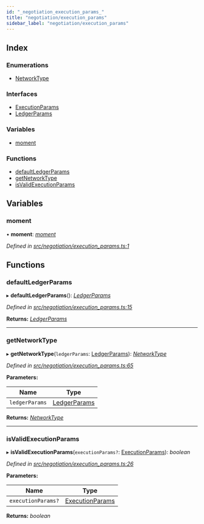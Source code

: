 ```yaml
---
id: "_negotiation_execution_params_"
title: "negotiation/execution_params"
sidebar_label: "negotiation/execution_params"
---
```


## Index

### Enumerations

* [NetworkType](../enums/_negotiation_execution_params_.networktype.md)

### Interfaces

* [ExecutionParams](../interfaces/_negotiation_execution_params_.executionparams.md)
* [LedgerParams](../interfaces/_negotiation_execution_params_.ledgerparams.md)

### Variables

* [moment](_negotiation_execution_params_.md#moment)

### Functions

* [defaultLedgerParams](_negotiation_execution_params_.md#defaultledgerparams)
* [getNetworkType](_negotiation_execution_params_.md#getnetworktype)
* [isValidExecutionParams](_negotiation_execution_params_.md#isvalidexecutionparams)

## Variables

###  moment

• **moment**: *[moment](_negotiation_execution_params_.md#moment)*

*Defined in [src/negotiation/execution_params.ts:1](https://github.com/comit-network/comit-js-sdk/blob/a4cf34a/src/negotiation/execution_params.ts#L1)*

## Functions

###  defaultLedgerParams

▸ **defaultLedgerParams**(): *[LedgerParams](../interfaces/_negotiation_execution_params_.ledgerparams.md)*

*Defined in [src/negotiation/execution_params.ts:15](https://github.com/comit-network/comit-js-sdk/blob/a4cf34a/src/negotiation/execution_params.ts#L15)*

**Returns:** *[LedgerParams](../interfaces/_negotiation_execution_params_.ledgerparams.md)*

___

###  getNetworkType

▸ **getNetworkType**(`ledgerParams`: [LedgerParams](../interfaces/_negotiation_execution_params_.ledgerparams.md)): *[NetworkType](../enums/_negotiation_execution_params_.networktype.md)*

*Defined in [src/negotiation/execution_params.ts:65](https://github.com/comit-network/comit-js-sdk/blob/a4cf34a/src/negotiation/execution_params.ts#L65)*

**Parameters:**

Name | Type |
------ | ------ |
`ledgerParams` | [LedgerParams](../interfaces/_negotiation_execution_params_.ledgerparams.md) |

**Returns:** *[NetworkType](../enums/_negotiation_execution_params_.networktype.md)*

___

###  isValidExecutionParams

▸ **isValidExecutionParams**(`executionParams?`: [ExecutionParams](../interfaces/_negotiation_execution_params_.executionparams.md)): *boolean*

*Defined in [src/negotiation/execution_params.ts:26](https://github.com/comit-network/comit-js-sdk/blob/a4cf34a/src/negotiation/execution_params.ts#L26)*

**Parameters:**

Name | Type |
------ | ------ |
`executionParams?` | [ExecutionParams](../interfaces/_negotiation_execution_params_.executionparams.md) |

**Returns:** *boolean*
